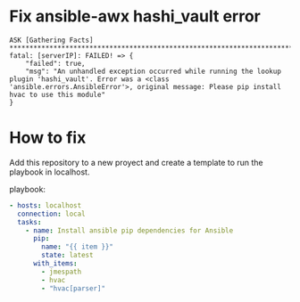 # Fix ansible-awx hashi_vault error

```
ASK [Gathering Facts] *************************************************************************************************************************************************************************************
fatal: [serverIP]: FAILED! => {
    "failed": true,
    "msg": "An unhandled exception occurred while running the lookup plugin 'hashi_vault'. Error was a <class 'ansible.errors.AnsibleError'>, original message: Please pip install hvac to use this module"
}
```

# How to fix

Add this repository to a new proyect and create a template to run the playbook in localhost.

playbook:

```yml
- hosts: localhost
  connection: local
  tasks:
    - name: Install ansible pip dependencies for Ansible
      pip:
        name: "{{ item }}"
        state: latest
      with_items:
        - jmespath
        - hvac
        - "hvac[parser]"
```